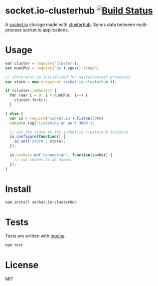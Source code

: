 # socket.io-clusterhub [![Build Status](https://secure.travis-ci.org/fent/socket.io-clusterhub.png)](http://travis-ci.org/fent/socket.io-clusterhub)

A [socket.io](http://socket.io/) storage made with [clusterhub](https://github.com/fent/clusterhub). Syncs data between multi-process socket.io applications.

# Usage
```js
var cluster = require('cluster');
var numCPUs = require('os').cpus().length;

// store must be initialized for master/worker processes
var store = new (require('socket.io-clusterhub'));

if (cluster.isMaster) {
  for (var i = 0; i < numCPUs; i++) {
    cluster.fork();
  }

} else {
  var io = require('socket.io').listen(3000)
  console.log('Listening on port 3000');

  // set the store to the socket.io-clusterhub instance
  io.configure(function() {
    io.set('store', store);
  });

  io.sockets.on('connection', function(socket) {
    // use socket.io as normal
  });
}
```

# Install

    npm install socket.io-clusterhub


# Tests
Tests are written with [mocha](http://visionmedia.github.com/mocha/)

```bash
npm test
```

# License
MIT
